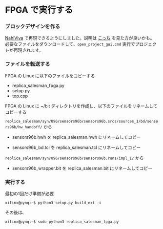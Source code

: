 # FPGA で実行する

### ブロックデザインを作る

[NahiViva](https://github.com/tokuden/NahiViva) で再現できるようにしました。説明は [こっち](http://nahitafu.cocolog-nifty.com/nahitafu/2019/05/post-2cfa5c.html) を見た方が良いかも。  
必要なファイルをダウンロードして、`open_project_gui.cmd` 実行でプロジェクトが再現されます。

### ファイルを転送する

FPGA の Linux に以下のファイルをコピーする

- replica_salesman_fpga.py
- setup.py
- top.cpp

FPGA の Linux に ~/bit ディレクトリを作成し、以下のファイルをリネームしてコピーする

`replica_salesman/syn/U96/sensors96b/sensors96b.srcs/sources_1/bd/sensors96b/hw_handoff/` から

- sensors96b.hwh を replica_salesman.hwh にリネームしてコピー

- sensors96b_bd.tcl を replica_salesman.tcl にリネームしてコピー

`replica_salesman/syn/U96/sensors96b/sensors96b.runs/impl_1/` から

- sensors96b_wrapper.bit を replica_salesman.bit にリネームしてコピー

### 実行する

最初の1回だけ準備が必要

```
xilinx@pynq:~$ python3 setup.py build_ext -i
```

その後は、

```
xilinx@pynq:~$ sudo python3 replica_salesman_fpga.py
```

